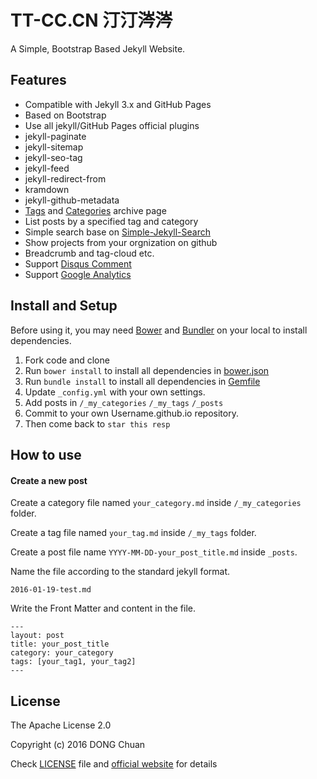 # TT-CC.CN 汀汀涔涔

A Simple, Bootstrap Based Jekyll Website.

## Features

* Compatible with Jekyll 3.x and GitHub Pages
* Based on Bootstrap
* Use all jekyll/GitHub Pages official plugins
 * jekyll-paginate
 * jekyll-sitemap
 * jekyll-seo-tag
 * jekyll-feed
 * jekyll-redirect-from
 * kramdown
 * jekyll-github-metadata
* [Tags](http://tt-cc.cn/tags) and [Categories](http://tt-cc.cn/categories) archive page
* List posts by a specified tag and category
* Simple search base on [Simple-Jekyll-Search](https://github.com/christian-fei/Simple-Jekyll-Search)
* Show projects from your orgnization on github
* Breadcrumb and tag-cloud etc.
* Support [Disqus Comment](https://disqus.com/home/explore/)
* Support [Google Analytics](https://analytics.google.com/analytics/web/)

## Install and Setup

Before using it, you may need [Bower](http://bower.io/) and [Bundler](http://bundler.io/) on your local to install dependencies.

1. Fork code and clone
2. Run `bower install` to install all dependencies in [bower.json](https://github.com/DONGChuan/DONGChuan.github.io/blob/master/bower.json)
3. Run `bundle install` to install all dependencies in [Gemfile](https://github.com/DONGChuan/DONGChuan.github.io/blob/master/Gemfile)
4. Update `_config.yml` with your own settings.
5. Add posts in `/_my_categories` `/_my_tags` `/_posts`
6. Commit to your own Username.github.io repository.
7. Then come back to `star this resp`

## How to use

#### Create a new post

Create a category file named `your_category.md` inside `/_my_categories` folder.

Create a tag file named `your_tag.md` inside `/_my_tags` folder.

Create a post file name `YYYY-MM-DD-your_post_title.md` inside `_posts`.

Name the file according to the standard jekyll format.

```
2016-01-19-test.md
```

Write the Front Matter and content in the file.

```
---
layout: post
title: your_post_title
category: your_category
tags: [your_tag1, your_tag2]
---
```

## License

The Apache License 2.0

Copyright (c) 2016 DONG Chuan

Check [LICENSE](https://github.com/DONGChuan/DONGChuan.github.io/blob/master/LICENSE) file and [official website](http://www.apache.org/licenses/LICENSE-2.0) for details
